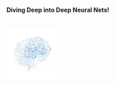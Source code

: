 **Diving Deep into Deep Neural Nets!** <br/> <br/><br/>    ![](brain.webp)                                                                                       
